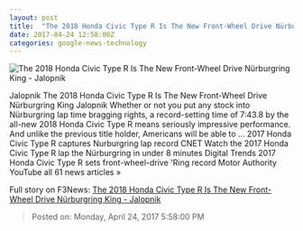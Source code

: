 ```yaml
---
layout: post
title:  "The 2018 Honda Civic Type R Is The New Front-Wheel Drive Nürburgring King - Jalopnik"
date: 2017-04-24 12:58:00Z
categories: google-news-technology
---
```


![The 2018 Honda Civic Type R Is The New Front-Wheel Drive Nürburgring King - Jalopnik](https://i.kinja-img.com/gawker-media/image/upload/s--z-vprxdd--/c_fill,fl_progressive,g_center,h_900,q_80,w_1600/lyt8cuz23lfcflfyg22v.jpg)

Jalopnik The 2018 Honda Civic Type R Is The New Front-Wheel Drive Nürburgring King Jalopnik Whether or not you put any stock into Nürburgring lap time bragging rights, a record-setting time of 7:43.8 by the all-new 2018 Honda Civic Type R means seriously impressive performance. And unlike the previous title holder, Americans will be able to ... 2017 Honda Civic Type R captures Nurburgring lap record CNET Watch the 2017 Honda Civic Type R lap the Nürburgring in under 8 minutes Digital Trends 2017 Honda Civic Type R sets front-wheel-drive 'Ring record Motor Authority YouTube all 61 news articles »


Full story on F3News: [The 2018 Honda Civic Type R Is The New Front-Wheel Drive Nürburgring King - Jalopnik](http://www.f3nws.com/n/FWsKjF)

> Posted on: Monday, April 24, 2017 5:58:00 PM
